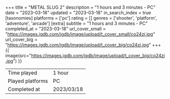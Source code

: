 +++
title = "METAL SLUG 2"
description = "1 hours and 3 minutes - PC"
date = "2023-03-18"
updated = "2023-03-18"
in_search_index = true
[taxonomies]
platforms = ['pc']
rating = []
genres = ['shooter', 'platform', 'adventure', 'arcade']
[extra]
subtitle = "1 hours and 3 minutes - PC"
completed_at = "2023-03-18"
url_cover_small = "https://images.igdb.com/igdb/image/upload/t_cover_small/co24zi.jpg"
url_cover_big = "https://images.igdb.com/igdb/image/upload/t_cover_big/co24zi.jpg"
+++
{{ image(src="https://images.igdb.com/igdb/image/upload/t_cover_big/co24zi.jpg") }}

|              |            |
| ------------ | ---------- |
| Time played  | 1 hour |
| Played platforms    | PC |
| Completed at | 2023/03/18 |


